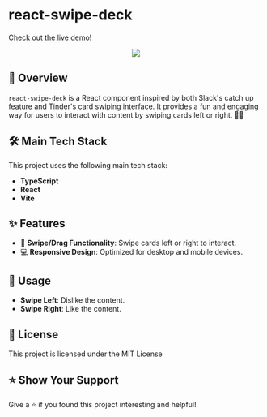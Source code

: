# react-swipe-deck

[Check out the live demo!](https://almond-bongbong.github.io/react-swipe-deck/)

<p align="center">
    <a target="_blank" href="https://almond-bongbong.github.io/react-slot-counter/">
        <img src="https://github.com/almond-bongbong/react-swipe-deck/raw/main/docs/react-swipe-deck.gif" />
    </a>
</p>

## 📖 Overview

`react-swipe-deck` is a React component inspired by both Slack's catch up feature and Tinder's card swiping interface. It provides a fun and engaging way for users to interact with content by swiping cards left or right. 🚀✨

## 🛠️ Main Tech Stack

This project uses the following main tech stack:

- **TypeScript**
- **React**
- **Vite**

## ✨ Features

- 🚀 **Swipe/Drag Functionality**: Swipe cards left or right to interact.
- 💻 **Responsive Design**: Optimized for desktop and mobile devices.

## 🚀 Usage

- **Swipe Left**: Dislike the content.
- **Swipe Right**: Like the content.

## 📄 License

This project is licensed under the MIT License

## ⭐️ Show Your Support

Give a ⭐️ if you found this project interesting and helpful!
